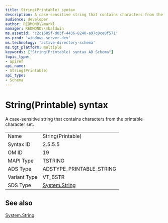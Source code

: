 ```yaml
---
title: String(Printable) syntax
description: A case-sensitive string that contains characters from the printable character set.
audience: developer
author: REDMOND\\markl
manager: REDMOND\\mbaldwin
ms.assetid: 'c2c1685f-d03f-4436-8240-a97c8ce0f571'
ms.prod: 'windows-server-dev'
ms.technology: 'active-directory-schema'
ms.tgt_platform: multiple
keywords: ["String(Printable) syntax AD Schema"]
topic_type:
- apiref
api_name:
- String(Printable)
api_type:
- Schema
---
```


# String(Printable) syntax

A case-sensitive string that contains characters from the printable character set.



|              |                                                                        |
|--------------|------------------------------------------------------------------------|
| Name         | String(Printable)                                                      |
| Syntax ID    | 2.5.5.5                                                                |
| OM ID        | 19                                                                     |
| MAPI Type    | TSTRING                                                                |
| ADS Type     | ADSTYPE\_PRINTABLE\_STRING                                             |
| Variant Type | VT\_BSTR                                                               |
| SDS Type     | [System.String](https://msdn.microsoft.com/library/system.string.aspx) |



## See also

<dl> <dt>

[System.String](https://msdn.microsoft.com/library/system.string.aspx)
</dt> </dl>

 

 





